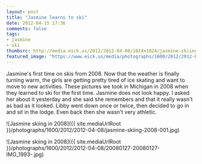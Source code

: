 ```yaml
---
layout: post
title: "Jasmine learns to ski"
date: 2012-04-15 17:36
comments: false
tags: 
- jasmine
- ski
thumbsrc: http://media.eick.us/2012/2012-04-08/1024x1024/jasmine-skiing-2008-001.jpg
featured_image: "https://www.eick.us/media/photographs/1600/2012/2012-04-08/jasmine-skiing-2008-001.jpg"
---
```

Jasmine's first time on skis from 2008.  Now that the weather is finally turning warm, the girls are getting pretty tired of ice skating and want to move to new activities.  These pictures we took in Michigan in 2008 when they learned to ski for the first time.  Jasmine does not look happy.  I asked her about it yesterday and she said she remembers and that it really wasn't as bad as it looked.  Libby went down once or twice, then decided to go in and sit in the lodge.  Even back then she wasn't very athletic.



![Jasmine skiing in 2008]({{ site.mediaUrlRoot }}/photographs/1600/2012/2012-04-08/jasmine-skiing-2008-001.jpg)




![Jasmine skiing in 2008]({{ site.mediaUrlRoot }}/photographs/1600/2012/2012-04-08/20080127-20080127-IMG_1993-.jpg)


